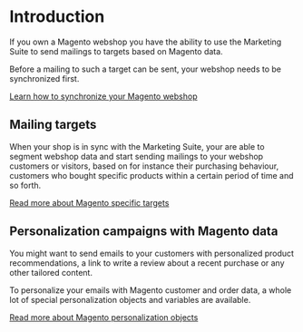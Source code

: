 # Introduction

If you own a Magento webshop you have the ability to use the Marketing Suite to
send mailings to targets based on Magento data. 

Before a mailing to such a target can be sent, your webshop needs to be synchronized
first. 

[Learn how to synchronize your Magento webshop](../magento-integration/integration)

## Mailing targets

When your shop is in sync with the Marketing Suite, your are able to segment webshop data and
start sending mailings to your webshop customers or visitors, based on for instance their purchasing behaviour, customers who bought specific products within a certain period of time and so forth.

[Read more about Magento specific targets](../magento-integration/targets)

## Personalization campaigns with Magento data

You might want to send emails to your customers with personalized product recommendations, 
a link to write a review about a recent purchase or any other tailored content.

To personalize your emails with Magento customer and order data, a whole lot of 
special personalization objects and variables are available. 

[Read more about Magento personalization objects](../magento-integration/personalization) 
